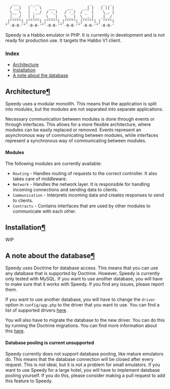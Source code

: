 ```
   ___     _ __                      _     _  _  
  / __|   | '_ \   ___     ___    __| |   | || | 
  \__ \   | .__/  / -_)   / -_)  / _` |    \_, | 
  |___/   |_|__   \___|   \___|  \__,_|   _|__/  
_|"""""|_|"""""|_|"""""|_|"""""|_|"""""|_| """"| 
"`-0-0-'"`-0-0-'"`-0-0-'"`-0-0-'"`-0-0-'"`-0-0-' 
```
Speedy is a Habbo emulator in PHP. It is currently in development and is not ready for production use. 
It targets the Habbo V1 client.

### Index
- [Architecture](#architecture)
- [Installation](#installation)
- [A note about the database](#a-note-about-the-database)

## Architecture[¶](#architecture "Permalink to this headline")
Speedy uses a modular monolith. This means that the application is split into modules, but the modules are not
separated into separate applications. 

Necessary communication between modules is done through events or through interfaces. This allows for a more
flexible architecture, where modules can be easily replaced or removed. Events represent an asynchronous way of
communicating between modules, while interfaces represent a synchronous way of communicating between modules.

#### Modules
The following modules are currently available:
- `Routing` - Handles routing of requests to the correct controller. It also takes care of middleware.
- `Network` - Handles the network layer. It is responsible for handling incoming connections and sending data to
  clients.
- `Communication` - Interprets incoming data and creates responses to send to clients.
- `Contracts` - Contains interfaces that are used by other modules to communicate with each other.

## Installation[¶](#installation "Permalink to this headline")
WIP

## A note about the database[¶](#a-note-about-the-database "Permalink to this headline")
Speedy uses Doctrine for database access. This means that you can use any database that is supported by Doctrine. 
However, Speedy is currently only tested with MySQL. If you want to use another database, you will have to make sure 
that it works with Speedy. If you find any issues, please report them. 

If you want to use another database, you will have to change the `driver` option in `config/app.php` to the driver that 
you want to use. You can find a list of supported drivers 
[here](https://www.doctrine-project.org/projects/doctrine-dbal/en/2.10/reference/configuration.html#driver).

You will also have to migrate the database to the new driver. You can do this by running the Doctrine migrations. You can
find more information about this [here](https://www.doctrine-project.org/projects/doctrine-migrations/en/2.2/reference/introduction.html).

#### Database pooling is current unsupported
Speedy currently does not support database pooling, like mature emulators do. This means that the database connection
will be closed after every request. This is not ideal, but it is not a problem for small emulators. If you want to use
Speedy for a large hotel, you will have to implement database pooling yourself. If you do this, please consider making a
pull request to add this feature to Speedy.

